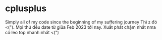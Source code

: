 # cplusplus
Simply all of my code since the beginning of my suffering journey
Thì z đó <("). Mọi thứ đều date  từ giũa Feb 2023 tới nay.
Xuất phát chậm nhất nma cố leo top nhanh nhất <(")
